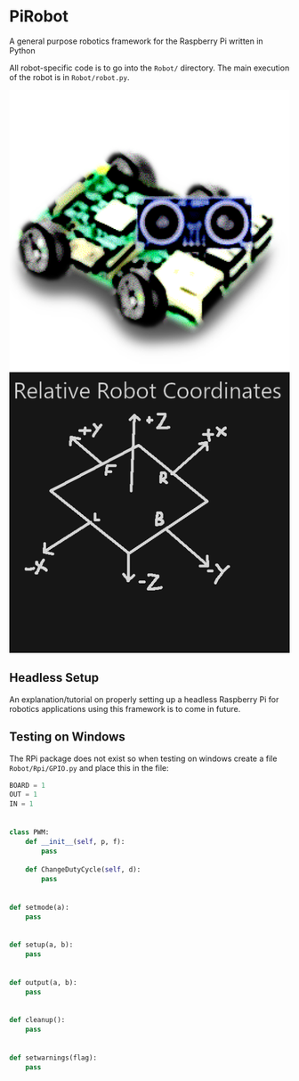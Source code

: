 # PiRobot

A general purpose robotics framework for the Raspberry Pi written in Python

All robot-specific code is to go into the `Robot/` directory. The main execution of the robot is in `Robot/robot.py`.

![icon](icon.png)
![coords](coords.png)

## Headless Setup

An explanation/tutorial on properly setting up a headless Raspberry Pi for robotics applications using this framework is to come in future.

## Testing on Windows

The RPi package does not exist so when testing on windows create a file `Robot/Rpi/GPIO.py` and place this in the file:

```Python
BOARD = 1
OUT = 1
IN = 1


class PWM:
    def __init__(self, p, f):
        pass

    def ChangeDutyCycle(self, d):
        pass


def setmode(a):
    pass


def setup(a, b):
    pass


def output(a, b):
    pass


def cleanup():
    pass


def setwarnings(flag):
    pass

```
